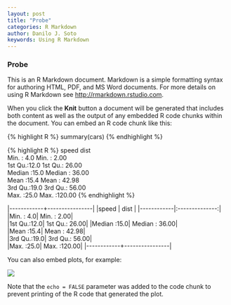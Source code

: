 ```yaml
---
layout: post
title: "Probe"
categories: R Markdown
author: Danilo J. Soto
keywords: Using R Markdown
---
```


### Probe

This is an R Markdown document. Markdown is a simple formatting syntax for authoring HTML, PDF, and MS Word documents. For more details on using R Markdown see <http://rmarkdown.rstudio.com>.

When you click the **Knit** button a document will be generated that includes both content as well as the output of any embedded R code chunks within the document. You can embed an R code chunk like this:


{% highlight R %}
summary(cars)
{% endhighlight %}

{% highlight R %}
speed           dist       
Min.   : 4.0   Min.   :  2.00  
1st Qu.:12.0   1st Qu.: 26.00  
Median :15.0   Median : 36.00  
Mean   :15.4   Mean   : 42.98  
3rd Qu.:19.0   3rd Qu.: 56.00  
Max.   :25.0   Max.   :120.00
{% endhighlight %}

|------------+----------------|
|speed       |    dist        |
|------------|:--------------:|
|Min.   : 4.0|  Min.   :  2.00|  
|1st Qu.:12.0|  1st Qu.: 26.00| 
|Median :15.0|  Median : 36.00|  
|Mean   :15.4|  Mean   : 42.98|  
|3rd Qu.:19.0|  3rd Qu.: 56.00|  
|Max.   :25.0|  Max.   :120.00|
|------------+----------------|


You can also embed plots, for example:

![](./2015-1-25-Prueba_files/figure-html/unnamed-chunk-2-1.png) 

Note that the `echo = FALSE` parameter was added to the code chunk to prevent printing of the R code that generated the plot.
